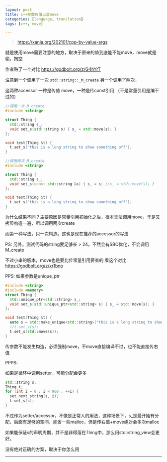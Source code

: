 ```yaml
---
layout: post
title: c++参数传值以及move
categories: [language, translation]
tags: [c++, move]

---
```


> https://xania.org/202101/cpp-by-value-args

就是使用move需要注意的地方，取决于原来的值到底能不能move，move就是偷，掏空

作者贴了一个对比 https://godbolt.org/z/G4hYrT

注意到一个调用了一次 `std::string::_M_create` 另一个调用了两次，

这两种accessor 一种是传值 move，一种是传const引用 （不是常量引用是编不过的）

```c++
//调用一次_M_create
#include <string>

struct Thing {
  std::string s_;
  void set_s(std::string s) { s_ = std::move(s); }
};

void test(Thing &t) {
  t.set_s("this is a long string to show something off");
}
```



```c++
//调用两次_M_create
#include <string>

struct Thing {
  std::string s_;
  void set_s(const std::string &s) { s_ = s; //s_ = std::move(s); }
};

void test(Thing &t) {
  t.set_s("this is a long string to show something off");
}
```



为什么结果不同？主要原因是常量引用初始化之后，根本无法调用move，于是又拷贝构造一遍，所以调用两次create

而第一种写法，只一次构造。这也是现在推荐的accessor的写法



PS: 另外，测试代码的string要足够长 > 24，不然会有SBO优化，不会调用M_create

不过小串的版本，move也是要比传常量引用要省的 看这个对比 https://godbolt.org/z/xr1bno



PPS: 如果参数是unique_ptr

```c++
#include <string>
#include <memory>
struct Thing {
  std::unique_ptr<std::string> s_;
  void set_s(std::unique_ptr<std::string> s) { s_ = std::move(s); }
};

void test(Thing &t) {
  auto s = std::make_unique<std::string>("this is a long string to show something off")
  //t.set_s(s);
  t.set_s(std::move(s));
}
```

传参数不能发生构造，必须强制move，不move直接编译不过，也不能直接传右值



PPPS:

如果是循环中调用setter，可能分配会更多

```c++
std::string s;
Thing t;
for (int i = 0 ; i < 900 ; ++i) {
  set_next_string(s, i);
  t.set_s(s);
}
```

不过作为setter/accessor，不像是正常人的用法，这种场景下，s_是最开始有分配，后面有足够的空间，能省一些malloc，但是传右值+move绝对会多次malloc

如果能保证s的声明周期，并不是非得落在Thing中，那么用std::string_view会更好。

没有绝对正确的方案，取决于你怎么用


---

